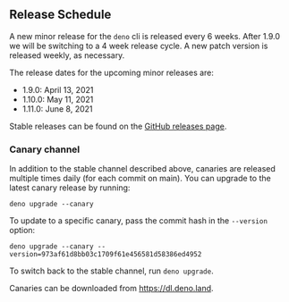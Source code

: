 ## Release Schedule

A new minor release for the `deno` cli is released every 6 weeks. After 1.9.0 we
will be switching to a 4 week release cycle. A new patch version is released
weekly, as necessary.

The release dates for the upcoming minor releases are:

- 1.9.0: April 13, 2021
- 1.10.0: May 11, 2021
- 1.11.0: June 8, 2021

Stable releases can be found on the
[GitHub releases page](https://github.com/denoland/deno/releases).

### Canary channel

In addition to the stable channel described above, canaries are released
multiple times daily (for each commit on main). You can upgrade to the latest
canary release by running:

```
deno upgrade --canary
```

To update to a specific canary, pass the commit hash in the `--version` option:

```
deno upgrade --canary --version=973af61d8bb03c1709f61e456581d58386ed4952
```

To switch back to the stable channel, run `deno upgrade`.

Canaries can be downloaded from https://dl.deno.land.
